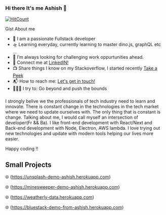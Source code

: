### Hi there It's me Ashish 👋

[![HitCount](http://hits.dwyl.com/ghost-tt/ghost-tt.svg)](http://hits.dwyl.com/ghost-tt/ghost-tt)

Gist About me

- 🎤 I am a passionate Fullstack developer
- 🛸 Learning everyday, currently learning to master dino.js, graphQL etc ...
- 🌋 I’m always looking for challenging work oppurtunities ahead.
- 💬 Connect me at [LinkedIN!](https://www.linkedin.com/in/ashish-sharma95/)
- 📺 Share things I know on my Stackoverflow, I started recently [Take a Peek](https://stackoverflow.com/users/12646875/ashish-bhardwaj)
- 📬 How to reach me: <a href="mailto:ashishbhardwaj727@gmail.com">Let's get in touch!</a>
- 🧗🏾‍♀️ I try to: Go beyond and push the bounds


###

I strongly belive we the professionals of tech industry need to learn and innovate. There is constant change in the technologies in the tech market where we need to update ourselves with. The only thing that is constant is change. Talking about me, I would call myself an intersection of developer(Fr && Ba). I like front-end development with React/Next and Back-end development with Node, Electron, AWS lambda. I love trying out new technologies and update with modern tools helping our lives more easier.

Happy coding !!


## Small Projects

:globe_with_meridians: (https://unsplash-demo-ashish.herokuapp.com)

:globe_with_meridians: (https://minesweeper-demo-ashish.herokuapp.com)

:globe_with_meridians: (https://weatherly-data.herokuapp.com)

:globe_with_meridians: (https://bluestack-demo-from-ashish.herokuapp.com)

